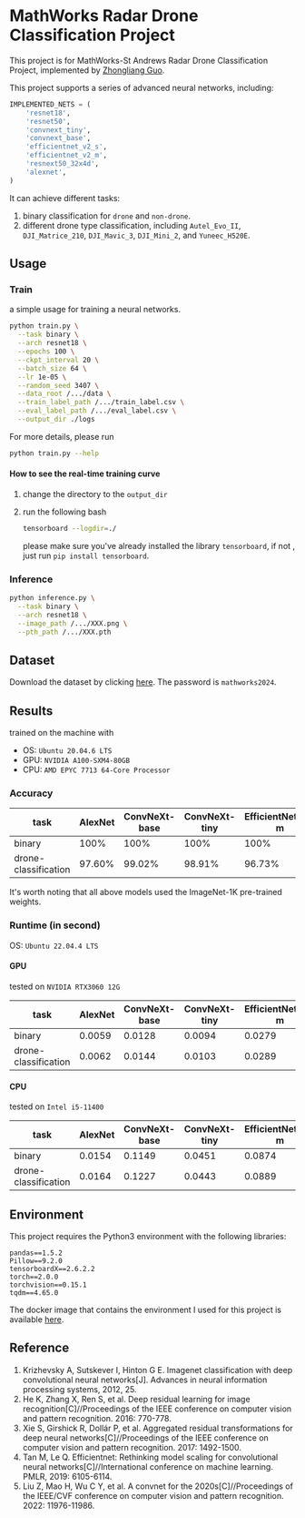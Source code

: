 # MathWorks Radar Drone Classification Project
This project is for MathWorks-St Andrews Radar Drone Classification Project, implemented by [Zhongliang Guo](mailto:zg34@st-andrews.ac.uk).

This project supports a series of advanced neural networks, including:
```python
IMPLEMENTED_NETS = (
    'resnet18',
    'resnet50',
    'convnext_tiny',
    'convnext_base',
    'efficientnet_v2_s',
    'efficientnet_v2_m',
    'resnext50_32x4d',
    'alexnet',
)
```

It can achieve different tasks:
1. binary classification for `drone` and `non-drone`.
2. different drone type classification, including `Autel_Evo_II`, `DJI_Matrice_210`, `DJI_Mavic_3`, `DJI_Mini_2`, and `Yuneec_H520E`.

## Usage
### Train
a simple usage for training a neural networks.
```bash
python train.py \
  --task binary \
  --arch resnet18 \
  --epochs 100 \
  --ckpt_interval 20 \
  --batch_size 64 \
  --lr 1e-05 \
  --random_seed 3407 \
  --data_root /.../data \
  --train_label_path /.../train_label.csv \
  --eval_label_path /.../eval_label.csv \
  --output_dir ./logs
```
For more details, please run
```bash
python train.py --help
```

#### How to see the real-time training curve

1. change the directory to the `output_dir`

2. run the following bash
   ```bash
   tensorboard --logdir=./
   ```

   please make sure you've already installed the library `tensorboard`, if not , just run `pip install tensorboard`.

### Inference

```bash
python inference.py \
  --task binary \
  --arch resnet18 \
  --image_path /.../XXX.png \
  --pth_path /.../XXX.pth
```
## Dataset

Download the dataset by clicking [here](https://universityofstandrews907-my.sharepoint.com/:u:/g/personal/zg34_st-andrews_ac_uk/EeUYZwBJD19NoEK7Ta5I5fcBXzWlZn3WZSa949oDa3W4FA?e=22EfuZ). The password is `mathworks2024`.

## Results

trained on the machine with

- OS: `Ubuntu 20.04.6 LTS`
- GPU: `NVIDIA A100-SXM4-80GB`
- CPU: `AMD EPYC 7713 64-Core Processor`

### Accuracy

| task                 | AlexNet | ConvNeXt-base | ConvNeXt-tiny | EfficientNetV2-m | EfficientNetV2-s | ResNet18 | ResNet50 | ResNeXt50 |
| -------------------- | ------- | ------------- | ------------- | ---------------- | ---------------- | -------- | -------- | --------- |
| binary               | 100%    | 100%          | 100%          | 100%             | 100%             | 100%     | 100%     | 100%      |
| drone-classification | 97.60%  | 99.02%        | 98.91%        | 96.73%           | 98.04%           | 96.29%   | 94.66%   | 96.84%    |

It's worth noting that all above models used the ImageNet-1K pre-trained weights.

### Runtime (in second)

OS: `Ubuntu 22.04.4 LTS`

#### GPU

tested on `NVIDIA RTX3060 12G`

| task                 | AlexNet | ConvNeXt-base | ConvNeXt-tiny | EfficientNetV2-m | EfficientNetV2-s | ResNet18 | ResNet50 | ResNeXt50 |
| -------------------- | ------- | ------------- | ------------- | ---------------- | ---------------- | -------- | -------- | --------- |
| binary               | 0.0059  | 0.0128        | 0.0094        | 0.0279           | 0.0217           | 0.0078   | 0.0102   | 0.0114    |
| drone-classification | 0.0062  | 0.0144        | 0.0103        | 0.0289           | 0.0218           | 0.0077   | 0.0109   | 0.0109    |

#### CPU

tested on `Intel i5-11400`

| task                 | AlexNet | ConvNeXt-base | ConvNeXt-tiny | EfficientNetV2-m | EfficientNetV2-s | ResNet18 | ResNet50 | ResNeXt50 |
| -------------------- | ------- | ------------- | ------------- | ---------------- | ---------------- | -------- | -------- | --------- |
| binary               | 0.0154  | 0.1149        | 0.0451        | 0.0874           | 0.0537           | 0.0207   | 0.0440   | 0.0519    |
| drone-classification | 0.0164  | 0.1227        | 0.0443        | 0.0889           | 0.0525           | 0.0220   | 0.0459   | 0.0490    |

## Environment

This project requires the Python3 environment with the following libraries:
```text
pandas==1.5.2
Pillow==9.2.0
tensorboardX==2.6.2.2
torch==2.0.0
torchvision==0.15.1
tqdm==4.65.0
```
The docker image that contains the environment I used for this project is available [here](https://hub.docker.com/r/zhongliangguo/custom_torch_image).

## Reference

1. Krizhevsky A, Sutskever I, Hinton G E. Imagenet classification with deep convolutional neural networks[J]. Advances in neural information processing systems, 2012, 25.
2. He K, Zhang X, Ren S, et al. Deep residual learning for image recognition[C]//Proceedings of the IEEE conference on computer vision and pattern recognition. 2016: 770-778.
3. Xie S, Girshick R, Dollár P, et al. Aggregated residual transformations for deep neural networks[C]//Proceedings of the IEEE conference on computer vision and pattern recognition. 2017: 1492-1500.
4. Tan M, Le Q. Efficientnet: Rethinking model scaling for convolutional neural networks[C]//International conference on machine learning. PMLR, 2019: 6105-6114.
5. Liu Z, Mao H, Wu C Y, et al. A convnet for the 2020s[C]//Proceedings of the IEEE/CVF conference on computer vision and pattern recognition. 2022: 11976-11986.

